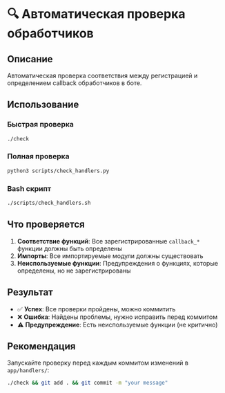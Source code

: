 # 🔍 Автоматическая проверка обработчиков

## Описание
Автоматическая проверка соответствия между регистрацией и определением callback обработчиков в боте.

## Использование

### Быстрая проверка
```bash
./check
```

### Полная проверка
```bash
python3 scripts/check_handlers.py
```

### Bash скрипт
```bash
./scripts/check_handlers.sh
```

## Что проверяется

1. **Соответствие функций**: Все зарегистрированные `callback_*` функции должны быть определены
2. **Импорты**: Все импортируемые модули должны существовать
3. **Неиспользуемые функции**: Предупреждения о функциях, которые определены, но не зарегистрированы

## Результат

- ✅ **Успех**: Все проверки пройдены, можно коммитить
- ❌ **Ошибка**: Найдены проблемы, нужно исправить перед коммитом
- ⚠️ **Предупреждение**: Есть неиспользуемые функции (не критично)

## Рекомендация

Запускайте проверку перед каждым коммитом изменений в `app/handlers/`:

```bash
./check && git add . && git commit -m "your message"
```
